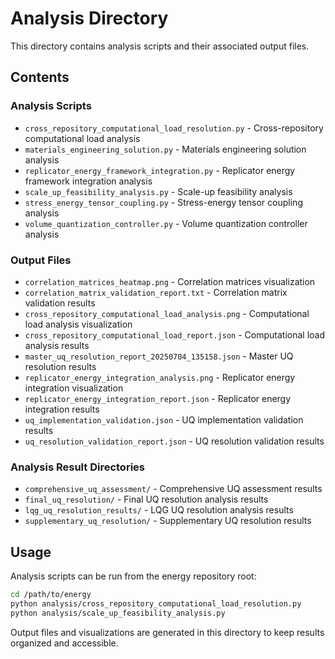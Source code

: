 # Analysis Directory

This directory contains analysis scripts and their associated output files.

## Contents

### Analysis Scripts
- `cross_repository_computational_load_resolution.py` - Cross-repository computational load analysis
- `materials_engineering_solution.py` - Materials engineering solution analysis
- `replicator_energy_framework_integration.py` - Replicator energy framework integration analysis
- `scale_up_feasibility_analysis.py` - Scale-up feasibility analysis
- `stress_energy_tensor_coupling.py` - Stress-energy tensor coupling analysis
- `volume_quantization_controller.py` - Volume quantization controller analysis

### Output Files
- `correlation_matrices_heatmap.png` - Correlation matrices visualization
- `correlation_matrix_validation_report.txt` - Correlation matrix validation results
- `cross_repository_computational_load_analysis.png` - Computational load analysis visualization
- `cross_repository_computational_load_report.json` - Computational load analysis results
- `master_uq_resolution_report_20250704_135158.json` - Master UQ resolution results
- `replicator_energy_integration_analysis.png` - Replicator energy integration visualization
- `replicator_energy_integration_report.json` - Replicator energy integration results
- `uq_implementation_validation.json` - UQ implementation validation results
- `uq_resolution_validation_report.json` - UQ resolution validation results

### Analysis Result Directories
- `comprehensive_uq_assessment/` - Comprehensive UQ assessment results
- `final_uq_resolution/` - Final UQ resolution analysis results
- `lqg_uq_resolution_results/` - LQG UQ resolution analysis results
- `supplementary_uq_resolution/` - Supplementary UQ resolution results

## Usage

Analysis scripts can be run from the energy repository root:

```bash
cd /path/to/energy
python analysis/cross_repository_computational_load_resolution.py
python analysis/scale_up_feasibility_analysis.py
```

Output files and visualizations are generated in this directory to keep results organized and accessible.
